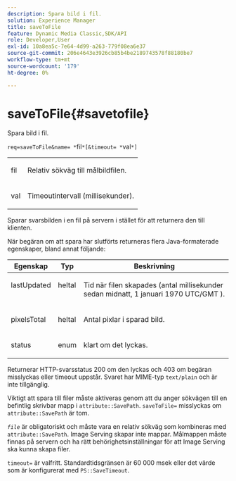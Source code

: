 ```yaml
---
description: Spara bild i fil.
solution: Experience Manager
title: saveToFile
feature: Dynamic Media Classic,SDK/API
role: Developer,User
exl-id: 10a8ea5c-7e64-4d99-a263-779f08ea6e37
source-git-commit: 206e4643e3926cb85b4be2189743578f88180be7
workflow-type: tm+mt
source-wordcount: '179'
ht-degree: 0%

---
```


# saveToFile{#savetofile}

Spara bild i fil.

`req=saveToFile&name= *`fil`*[&timeout= *`val`*]`

<table id="simpletable_5674FD9655FE4CDDB0E5DC8655890A66"> 
 <tr class="strow"> 
  <td class="stentry"> <p><span class="varname"> fil</span> </p> </td> 
  <td class="stentry"> <p>Relativ sökväg till målbildfilen. </p></td> 
 </tr> 
 <tr class="strow"> 
  <td class="stentry"> <p><span class="varname"> val</span> </p></td> 
  <td class="stentry"> <p>Timeoutintervall (millisekunder). </p></td> 
 </tr> 
</table>

Sparar svarsbilden i en fil på servern i stället för att returnera den till klienten.

När begäran om att spara har slutförts returneras flera Java-formaterade egenskaper, bland annat följande:

<table id="table_8BA8F75A0B7241BAB9B4359F97C21137"> 
 <thead> 
  <tr> 
   <th class="entry"> <b> Egenskap</b> </th> 
   <th class="entry"> <b> Typ</b> </th> 
   <th class="entry"> <b> Beskrivning</b> </th> 
  </tr> 
 </thead>
 <tbody> 
  <tr valign="top"> 
   <td> <p> <span class="codeph"> lastUpdated</span> </p> </td> 
   <td> <p> heltal </p> </td> 
   <td> <p>Tid när filen skapades (antal millisekunder sedan midnatt, 1 januari 1970 UTC/GMT ). </p> </td> 
  </tr> 
  <tr valign="top"> 
   <td> <p> <span class="codeph"> pixelsTotal</span> </p> </td> 
   <td> <p> heltal </p> </td> 
   <td> <p> Antal pixlar i sparad bild. </p> </td> 
  </tr> 
  <tr valign="top"> 
   <td> <p> <span class="codeph"> status</span> </p> </td> 
   <td> <p> enum </p> </td> 
   <td> <p> <span class="codeph"> klart</span> om det lyckas. </p> </td> 
  </tr> 
 </tbody> 
</table>

Returnerar HTTP-svarsstatus 200 om den lyckas och 403 om begäran misslyckas eller timeout uppstår. Svaret har MIME-typ `text/plain` och är inte tillgänglig.

Viktigt att spara till filer måste aktiveras genom att du anger sökvägen till en befintlig skrivbar mapp i `attribute::SavePath`. `saveToFile=` misslyckas om `attribute::SavePath` är tom.

*`file`* är obligatoriskt och måste vara en relativ sökväg som kombineras med `attribute::SavePath`. Image Serving skapar inte mappar. Målmappen måste finnas på servern och ha rätt behörighetsinställningar för att Image Serving ska kunna skapa filer.

`timeout=` är valfritt. Standardtidsgränsen är 60 000 msek eller det värde som är konfigurerat med `PS::SaveTimeout`.
